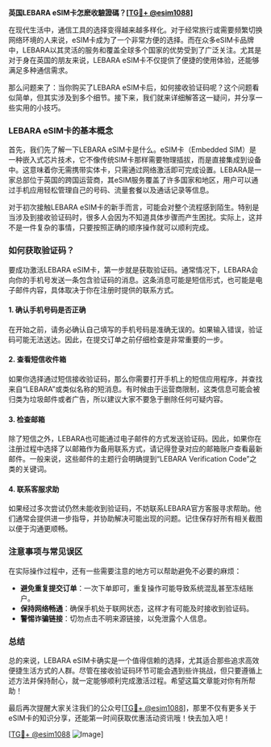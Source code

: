 **英国LEBARA eSIM卡怎麽收驗證碼？[[TG💪+ @esim1088](https://t.me/s/esim1088)]**

在现代生活中，通信工具的选择变得越来越多样化。对于经常旅行或需要频繁切换网络环境的人来说，eSIM卡成为了一个非常方便的选择。而在众多eSIM卡品牌中，LEBARA以其灵活的服务和覆盖全球多个国家的优势受到了广泛关注。尤其是对于身在英国的朋友来说，LEBARA eSIM卡不仅提供了便捷的使用体验，还能够满足多种通信需求。

那么问题来了：当你购买了LEBARA eSIM卡后，如何接收验证码呢？这个问题看似简单，但其实涉及到多个细节。接下来，我们就来详细解答这一疑问，并分享一些实用的小技巧。

### LEBARA eSIM卡的基本概念

首先，我们先了解一下LEBARA eSIM卡是什么。eSIM卡（Embedded SIM）是一种嵌入式芯片技术，它不像传统SIM卡那样需要物理插拔，而是直接集成到设备中。这意味着你无需携带实体卡，只需通过网络激活即可完成设置。LEBARA是一家总部位于英国的跨国运营商，其eSIM服务覆盖了许多国家和地区，用户可以通过手机应用轻松管理自己的号码、流量套餐以及通话记录等信息。

对于初次接触LEBARA eSIM卡的新手而言，可能会对整个流程感到陌生。特别是当涉及到接收验证码时，很多人会因为不知道具体步骤而产生困扰。实际上，这并不是一件复杂的事情，只要按照正确的顺序操作就可以顺利完成。

### 如何获取验证码？

要成功激活LEBARA eSIM卡，第一步就是获取验证码。通常情况下，LEBARA会向你的手机号发送一条包含验证码的消息。这条消息可能是短信形式，也可能是电子邮件内容，具体取决于你在注册时提供的联系方式。

#### 1. 确认手机号码是否正确
在开始之前，请务必确认自己填写的手机号码是准确无误的。如果输入错误，验证码可能无法送达。因此，在提交订单之前仔细检查是非常重要的一步。

#### 2. 查看短信收件箱
如果你选择通过短信接收验证码，那么你需要打开手机上的短信应用程序，并查找来自“LEBARA”或类似名称的短消息。有时候由于运营商限制，这类信息可能会被归类为垃圾邮件或者广告，所以建议大家不要急于删除任何可疑内容。

#### 3. 检查邮箱
除了短信之外，LEBARA也可能通过电子邮件的方式发送验证码。因此，如果你在注册过程中选择了以邮箱作为备用联系方式，请记得登录对应的邮箱账户查看最新邮件。一般来说，这些邮件的主题行会明确提到“LEBARA Verification Code”之类的关键词。

#### 4. 联系客服求助
如果经过多次尝试仍然未能收到验证码，不妨联系LEBARA官方客服寻求帮助。他们通常会提供进一步指导，并协助解决可能出现的问题。记住保存好所有相关截图以便于沟通更顺畅。

### 注意事项与常见误区

在实际操作过程中，还有一些需要注意的地方可以帮助避免不必要的麻烦：

- **避免重复提交订单**：一次下单即可，重复操作可能导致系统混乱甚至冻结账户。
- **保持网络畅通**：确保手机处于联网状态，这样才有可能及时接收到验证码。
- **警惕诈骗链接**：切勿点击不明来源链接，以免泄露个人信息。

### 总结

总的来说，LEBARA eSIM卡确实是一个值得信赖的选择，尤其适合那些追求高效便捷生活方式的人群。尽管在接收验证码环节可能会遇到些许挑战，但只要遵循上述方法并保持耐心，就一定能够顺利完成激活过程。希望这篇文章能对你有所帮助！

最后再次提醒大家关注我们的公众号[[TG💪+ @esim1088](https://t.me/s/esim1088)]，那里不仅有更多关于eSIM卡的知识分享，还能第一时间获取优惠活动资讯哦！快去加入吧！

[[TG💪+ @esim1088](https://t.me/s/esim1088) ![Image](https://i.postimg.cc/4NQfJmqS/Snipaste-2025-05-13-00-14-12.png)]